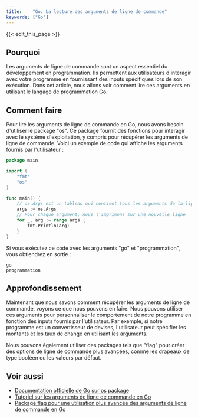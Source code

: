 ```yaml
---
title:    "Go: La lecture des arguments de ligne de commande"
keywords: ["Go"]
---
```


{{< edit_this_page >}}

## Pourquoi

Les arguments de ligne de commande sont un aspect essentiel du développement en programmation. Ils permettent aux utilisateurs d'interagir avec votre programme en fournissant des inputs spécifiques lors de son exécution. Dans cet article, nous allons voir comment lire ces arguments en utilisant le langage de programmation Go.

## Comment faire

Pour lire les arguments de ligne de commande en Go, nous avons besoin d'utiliser le package "os". Ce package fournit des fonctions pour interagir avec le système d'exploitation, y compris pour récupérer les arguments de ligne de commande. Voici un exemple de code qui affiche les arguments fournis par l'utilisateur :

```Go
package main

import (
    "fmt"
    "os"
)

func main() {
    // os.Args est un tableau qui contient tous les arguments de la ligne de commande
    args := os.Args
    // Pour chaque argument, nous l'imprimons sur une nouvelle ligne
    for _, arg := range args {
        fmt.Println(arg)
    }
}
```

Si vous exécutez ce code avec les arguments "go" et "programmation", vous obtiendrez en sortie :

```
go
programmation
```

## Approfondissement

Maintenant que nous savons comment récupérer les arguments de ligne de commande, voyons ce que nous pouvons en faire. Nous pouvons utiliser ces arguments pour personnaliser le comportement de notre programme en fonction des inputs fournis par l'utilisateur. Par exemple, si notre programme est un convertisseur de devises, l'utilisateur peut spécifier les montants et les taux de change en utilisant les arguments.

Nous pouvons également utiliser des packages tels que "flag" pour créer des options de ligne de commande plus avancées, comme les drapeaux de type booléen ou les valeurs par défaut.

## Voir aussi

- [Documentation officielle de Go sur os package](https://golang.org/pkg/os/)
- [Tutoriel sur les arguments de ligne de commande en Go](https://gobyexample.com/command-line-arguments)
- [Package flag pour une utilisation plus avancée des arguments de ligne de commande en Go](https://golang.org/pkg/flag/)